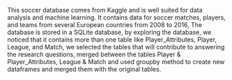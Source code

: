 This soccer database comes from Kaggle and is well suited for data analysis and machine learning. It contains data for soccer matches, players, and teams from several European countries from 2008 to 2016, The database is stored in a SQLite database, by exploring the database, we noticed that it contains more than one table like Player_Attributes, Player, League, and Match, we selected the tables that will contribute to answering the research questions, merged between the tables Player & Player_Attributes, League & Match and used groupby method to create new dataframes and merged them with the original tables.
